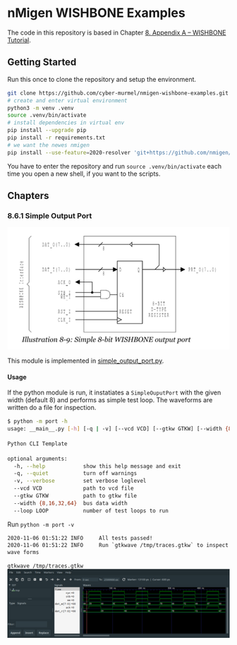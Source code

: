 # nMigen WISHBONE Examples
The code in this repository is based in Chapter [8. Appendix A – WISHBONE Tutorial](https://cdn.opencores.org/downloads/wbspec_b4.pdf#page=91).

## Getting Started

Run this once to clone the repository and setup the environment.
```bash
git clone https://github.com/cyber-murmel/nmigen-wishbone-examples.git
# create and enter virtual environment
python3 -m venv .venv
source .venv/bin/activate
# install dependencies in virtual env
pip install --upgrade pip
pip install -r requirements.txt
# we want the newes nmigen
pip install --use-feature=2020-resolver 'git+https://github.com/nmigen/nmigen.git@master#egg=nmigen'
```
You have to enter the repository and run `source .venv/bin/activate` each time you open a new shell, if you want to the scripts.

## Chapters

### 8.6.1 Simple Output Port
![](img/ill_8_9.svg)

This module is implemented in [simple_output_port.py](port/simple_output_port.py).

#### Usage
If the python module is run, it instatiates a `SimpleOuputPort` with the given width (default 8) and performs as simple test loop. The waveforms are written do a file for inspection.

```bash
$ python -m port -h
usage: __main__.py [-h] [-q | -v] [--vcd VCD] [--gtkw GTKW] [--width {8,16,32,64}] [--loop LOOP]

Python CLI Template

optional arguments:
  -h, --help            show this help message and exit
  -q, --quiet           turn off warnings
  -v, --verbose         set verbose loglevel
  --vcd VCD             path to vcd file
  --gtkw GTKW           path to gtkw file
  --width {8,16,32,64}  bus data width
  --loop LOOP           number of test loops to run
  ```

Run `python -m port -v`
```
2020-11-06 01:51:22 INFO     All tests passed!
2020-11-06 01:51:22 INFO     Run `gtkwave /tmp/traces.gtkw` to inspect wave forms
```

`gtkwave /tmp/traces.gtkw`
![](img/simple_output_port_gtkw.png)